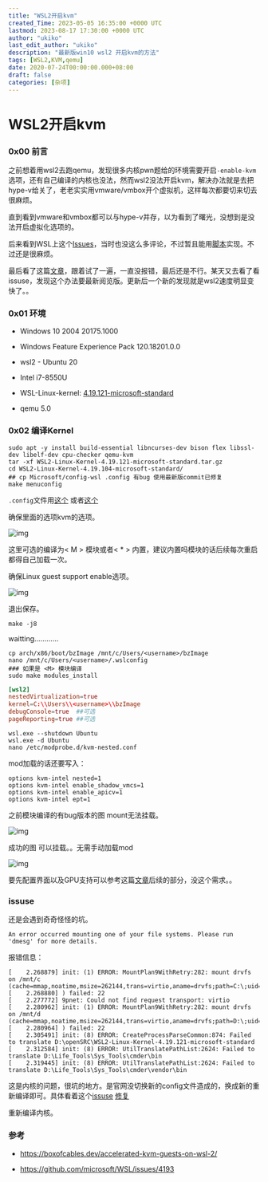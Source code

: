 ```yaml
---
title: "WSL2开启kvm"
created_Time: 2023-05-05 16:35:00 +0000 UTC
lastmod: 2023-08-17 17:30:00 +0000 UTC
author: "ukiko"
last_edit_author: "ukiko"
description: "最新版win10 wsl2 开启kvm的方法"
tags: [WSL2,KVM,qemu]
date: 2020-07-24T00:00:00.000+08:00
draft: false
categories: [杂项]
---
```


# WSL2开启kvm

### 0x00 前言

之前想着用wsl2去跑qemu，发现很多内核pwn题给的环境需要开启`-enable-kvm`选项，还有自己编译的内核也没法，然而wsl2没法开启kvm，解决办法就是去把hype-v给关了，老老实实用vmware/vmbox开个虚拟机，这样每次都要切来切去很麻烦。

直到看到vmware和vmbox都可以与hype-v并存，以为看到了曙光，没想到是没法开启虚拟化选项的。

后来看到WSL上这个[Issues](https://github.com/microsoft/WSL/issues/4193)，当时也没这么多评论，不过暂且能用[脚本](https://gist.github.com/offlinehacker/b1d96515f87a47bd0b0bea574eab5583)实现。不过还是很麻烦。

最后看了这篇[文章](https://boxofcables.dev/accelerated-kvm-guests-on-wsl-2/)，跟着试了一遍，一直没报错，最后还是不行。某天又去看了看issuse，发现这个办法要最新阅览版。更新后一个新的发现就是wsl2速度明显变快了。。

### 0x01 环境

- Windows 10 2004 20175.1000

- Windows Feature Experience Pack 120.18201.0.0

- wsl2 - Ubuntu 20

- Intel i7-8550U

- WSL-Linux-kernel: [4.19.121-microsoft-standard](https://github.com/microsoft/WSL2-Linux-Kernel/releases/tag/4.19.121-microsoft-standard)

- qemu 5.0

### 0x02 编译Kernel

```shell
sudo apt -y install build-essential libncurses-dev bison flex libssl-dev libelf-dev cpu-checker qemu-kvm
tar -xf WSL2-Linux-Kernel-4.19.121-microsoft-standard.tar.gz
cd WSL2-Linux-Kernel-4.19.104-microsoft-standard/
## cp Microsoft/config-wsl .config 有bug 使用最新版commit已修复
make menuconfig
```

`.config`文件用[这个](https://github.com/microsoft/WSL/files/4830946/config.txt) 或者[这个](https://github.com/microhobby/WSL2-Linux-Kernel/blob/5e3fa9a98ea1ac05b397e0acd5bf08ce0e60bd3e/Microsoft/config-wsl)

确保里面的选项kvm的选项。

![img](https://my-md-1253484710.file.myqcloud.com/20200724222001.png)

这里可选的编译为< M > 模块或者< * > 内置，建议内置吗模块的话后续每次重启都得自己加载一次。

确保Linux guest support enable选项。

![img](https://my-md-1253484710.file.myqcloud.com/20200724221933.png)

退出保存。

```shell
make -j8
```

waitting…………

```shell
cp arch/x86/boot/bzImage /mnt/c/Users/<username>/bzImage
nano /mnt/c/Users/<username>/.wslconfig
### 如果是 <M> 模块编译
sudo make modules_install
```

```toml
[wsl2]
nestedVirtualization=true
kernel=C:\\Users\\<username>\\bzImage
debugConsole=true  ##可选
pageReporting=true ##可选
```

```plain text
wsl.exe --shutdown Ubuntu
wsl.exe -d Ubuntu
nano /etc/modprobe.d/kvm-nested.conf
```

mod加载的话还要写入：

```shell
options kvm-intel nested=1
options kvm-intel enable_shadow_vmcs=1
options kvm-intel enable_apicv=1
options kvm-intel ept=1
```

之前模块编译的有bug版本的图 mount无法挂载。

![img](https://my-md-1253484710.file.myqcloud.com/20200724214713.png)

成功的图 可以挂载。。无需手动加载mod

![img](https://my-md-1253484710.file.myqcloud.com/20200724223913.png)

要先配置界面以及GPU支持可以参考这篇[文章](https://boxofcables.dev/accelerated-kvm-guests-on-wsl-2/)后续的部分，没这个需求。。

### issuse

还是会遇到奇奇怪怪的坑。

`An error occurred mounting one of your file systems. Please run 'dmesg' for more details.`

报错信息：

```shell
[    2.268879] init: (1) ERROR: MountPlan9WithRetry:282: mount drvfs on /mnt/c (cache=mmap,noatime,msize=262144,trans=virtio,aname=drvfs;path=C:\;uid=0;gid=0;symlinkroot=/mnt/
[    2.268880] ) failed: 22
[    2.277772] 9pnet: Could not find request transport: virtio
[    2.280962] init: (1) ERROR: MountPlan9WithRetry:282: mount drvfs on /mnt/d (cache=mmap,noatime,msize=262144,trans=virtio,aname=drvfs;path=D:\;uid=0;gid=0;symlinkroot=/mnt/
[    2.280964] ) failed: 22
[    2.305491] init: (8) ERROR: CreateProcessParseCommon:874: Failed to translate D:\openSRC\WSL2-Linux-Kernel-4.19.121-microsoft-standard
[    2.312584] init: (8) ERROR: UtilTranslatePathList:2624: Failed to translate D:\Life_Tools\Sys_Tools\cmder\bin
[    2.319445] init: (8) ERROR: UtilTranslatePathList:2624: Failed to translate D:\Life_Tools\Sys_Tools\cmder\vendor\bin
```

这是内核的问题，很坑的地方。是官网没切换新的config文件造成的，换成新的重新编译即可。具体看着这个[issuse](https://github.com/microsoft/WSL/issues/5481) [修复](https://github.com/microsoft/WSL2-Linux-Kernel/pull/146/commits/5e3fa9a98ea1ac05b397e0acd5bf08ce0e60bd3e)

重新编译内核。

### 参考

- https://boxofcables.dev/accelerated-kvm-guests-on-wsl-2/

- https://github.com/microsoft/WSL/issues/4193


